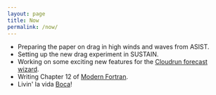 ```yaml
---
layout: page
title: Now
permalink: /now/
---
```


* Preparing the paper on drag in high winds and waves from ASIST.
* Setting up the new drag experiment in SUSTAIN.
* Working on some exciting new features for the [Cloudrun forecast wizard](https://cloudrun.co). 
* Writing Chapter 12 of [Modern Fortran](https://www.manning.com/books/modern-fortran?a_aid=modernfortran&a_bid=2dc4d442).
* Livin' la vida [Boca](https://www.myboca.us)!
